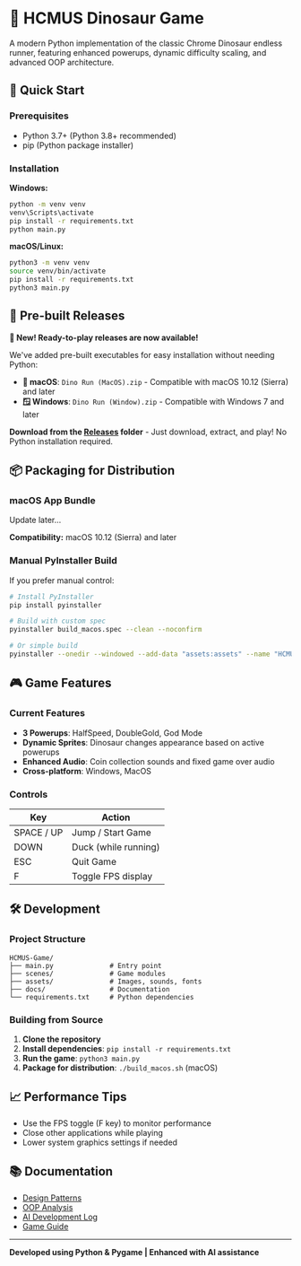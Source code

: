 # 🦕 HCMUS Dinosaur Game

A modern Python implementation of the classic Chrome Dinosaur endless runner, featuring enhanced powerups, dynamic difficulty scaling, and advanced OOP architecture.

## 🚀 Quick Start

### Prerequisites
- Python 3.7+ (Python 3.8+ recommended)
- pip (Python package installer)

### Installation

**Windows:**
```cmd
python -m venv venv
venv\Scripts\activate
pip install -r requirements.txt
python main.py
```

**macOS/Linux:**
```bash
python3 -m venv venv
source venv/bin/activate
pip install -r requirements.txt
python3 main.py
```

## 🎯 Pre-built Releases

**🎉 New! Ready-to-play releases are now available!**

We've added pre-built executables for easy installation without needing Python:

- **🍎 macOS**: `Dino Run (MacOS).zip` - Compatible with macOS 10.12 (Sierra) and later
- **🪟 Windows**: `Dino Run (Window).zip` - Compatible with Windows 7 and later

**Download from the [Releases](./Releases/) folder** - Just download, extract, and play! No Python installation required.

## 📦 Packaging for Distribution

### macOS App Bundle

Update later...

**Compatibility:** macOS 10.12 (Sierra) and later

### Manual PyInstaller Build

If you prefer manual control:

```bash
# Install PyInstaller
pip install pyinstaller

# Build with custom spec
pyinstaller build_macos.spec --clean --noconfirm

# Or simple build
pyinstaller --onedir --windowed --add-data "assets:assets" --name "HCMUS Dino Game" main.py
```

## 🎮 Game Features

### Current Features
- **3 Powerups**: HalfSpeed, DoubleGold, God Mode
- **Dynamic Sprites**: Dinosaur changes appearance based on active powerups
- **Enhanced Audio**: Coin collection sounds and fixed game over audio
- **Cross-platform**: Windows, MacOS

### Controls

| Key | Action |
|-----|--------|
| SPACE / UP | Jump / Start Game |
| DOWN | Duck (while running) |
| ESC | Quit Game |
| F | Toggle FPS display |

## 🛠️ Development

### Project Structure
```
HCMUS-Game/
├── main.py              # Entry point
├── scenes/              # Game modules
├── assets/              # Images, sounds, fonts
├── docs/                # Documentation
└── requirements.txt     # Python dependencies
```

### Building from Source

1. **Clone the repository**
2. **Install dependencies**: `pip install -r requirements.txt`
3. **Run the game**: `python3 main.py`
4. **Package for distribution**: `./build_macos.sh` (macOS)

## 📈 Performance Tips
- Use the FPS toggle (F key) to monitor performance
- Close other applications while playing
- Lower system graphics settings if needed

## 📚 Documentation

- [Design Patterns](docs/DESIGN_PATTERNS.md)
- [OOP Analysis](docs/OOP_ANALYSIS.md)
- [AI Development Log](docs/AI_LOG.md)
- [Game Guide](docs/AI/GAME_GUIDE.md)

---

**Developed using Python & Pygame | Enhanced with AI assistance**
